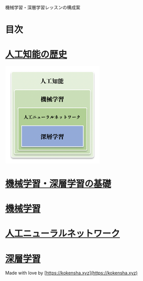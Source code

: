 機械学習・深層学習レッスンの構成案

# 目次

# [人工知能の歴史](ai_history.md)

<img src="assets/00.png" alt="AIのトピック" width="300">

# [機械学習・深層学習の基礎](basics.md)

# [機械学習](machine_learning.md)

# [人工ニューラルネットワーク](artificial_neural_network.md)

# [深層学習](deep_learning.md)


Made with love by [https://kokensha.xyz](https://kokensha.xyz)
